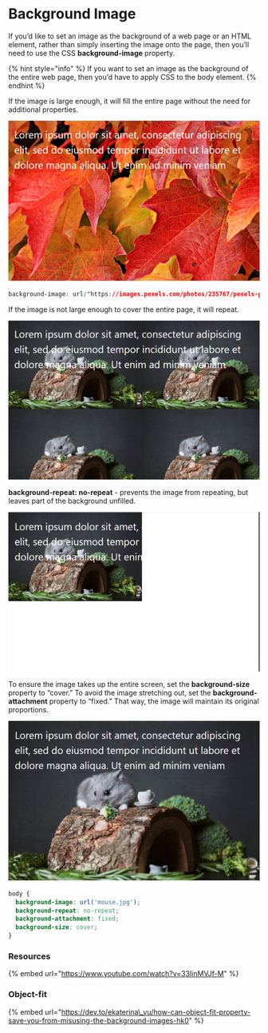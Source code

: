 # Background Image

If you’d like to set an image as the background of a web page or an HTML element, rather than simply inserting the image onto the page, then you’ll need to use the CSS **background-image** property.

{% hint style="info" %}
If you want to set an image as the background of the entire web page, then you’d have to apply CSS to the body element.
{% endhint %}

If the image is large enough, it will fill the entire page without the need for additional properties.

![](../.gitbook/assets/image%20%2815%29.png)

```css
background-image: url("https://images.pexels.com/photos/235767/pexels-photo-235767.jpeg?auto=compress&cs=tinysrgb&dpr=2&h=650&w=940");
```

If the image is not large enough to cover the entire page, it will repeat.

![](../.gitbook/assets/image%20%2878%29.png)

**background-repeat: no-repeat** - prevents the image from repeating, but leaves part of the background unfilled.

![](../.gitbook/assets/image%20%28106%29.png)

To ensure the image takes up the entire screen, set the **background-size** property to “cover.” To avoid the image stretching out, set the **background-attachment** property to “fixed.” That way, the image will maintain its original proportions.

![](../.gitbook/assets/image%20%28126%29.png)

```css
body {
  background-image: url('mouse.jpg');
  background-repeat: no-repeat;
  background-attachment: fixed;
  background-size: cover;
}
```

### Resources

{% embed url="https://www.youtube.com/watch?v=33IinMVJf-M" %}

### Object-fit

{% embed url="https://dev.to/ekaterina\_vu/how-can-object-fit-property-save-you-from-misusing-the-background-images-hk0" %}



